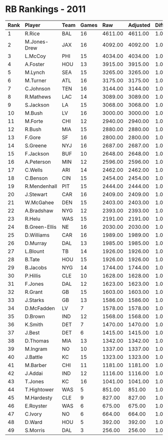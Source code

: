 # RB Rankings - 2011

| Rank | Player        | Team | Games | Raw     | Adjusted | Difficulty | Avg/Game | Typical | Consistency | Trend    |
| :----| :-------------| :----| :-----| :-------| :--------| :----------| :--------| :-------| :-----------| :--------|
| 1    | R.Rice        | BAL  | 16    | 4611.00 | 4611.00  | 1.000      | 288.19   | 312.50  | 10/0/6      | +55.5%   |
| 2    | M.Jones-Drew  | JAX  | 16    | 4092.00 | 4092.00  | 1.000      | 255.75   | 245.00  | 8/0/8       | +67.1%   |
| 3    | L.McCoy       | PHI  | 15    | 4034.00 | 4034.00  | 1.000      | 268.93   | 267.00  | 6/1/8       | +55.4%   |
| 4    | A.Foster      | HOU  | 13    | 3915.00 | 3915.00  | 1.000      | 301.15   | 309.50  | 5/3/5       | +58.0%   |
| 5    | M.Lynch       | SEA  | 15    | 3265.00 | 3265.00  | 1.000      | 217.67   | 209.50  | 6/0/9       | +100.5%  |
| 6    | M.Turner      | ATL  | 16    | 3175.00 | 3175.00  | 1.000      | 198.44   | 211.00  | 9/2/5       | +88.9%   |
| 7    | C.Johnson     | TEN  | 16    | 3144.00 | 3144.00  | 1.000      | 196.50   | 198.00  | 8/4/4       | +78.7%   |
| 8    | R.Mathews     | LAC  | 14    | 3089.00 | 3089.00  | 1.000      | 220.64   | 212.50  | 5/3/6       | +69.3%   |
| 9    | S.Jackson     | LA   | 15    | 3068.00 | 3068.00  | 1.000      | 204.53   | 205.00  | 6/0/9       | +110.1%  |
| 10   | M.Bush        | LV   | 16    | 3000.00 | 3000.00  | 1.000      | 187.50   | 189.00  | 7/2/7       | +148.0%  |
| 11   | M.Forte       | CHI  | 12    | 2940.00 | 2940.00  | 1.000      | 245.00   | 256.00  | 6/1/5       | INACTIVE |
| 12   | R.Bush        | MIA  | 15    | 2880.00 | 2880.00  | 1.000      | 192.00   | 183.00  | 5/1/9       | +106.2%  |
| 13   | F.Gore        | SF   | 16    | 2800.00 | 2800.00  | 1.000      | 175.00   | 196.00  | 9/1/6       | +104.7%  |
| 14   | S.Greene      | NYJ  | 16    | 2687.00 | 2687.00  | 1.000      | 167.94   | 180.00  | 10/2/4      | +119.9%  |
| 15   | F.Jackson     | BUF  | 10    | 2648.00 | 2648.00  | 1.000      | 264.80   | 253.00  | 4/1/5       | INACTIVE |
| 16   | A.Peterson    | MIN  | 12    | 2596.00 | 2596.00  | 1.000      | 216.33   | 242.00  | 7/1/4       | +126.5%  |
| 17   | C.Wells       | ARI  | 14    | 2462.00 | 2462.00  | 1.000      | 175.86   | 142.50  | 6/0/8       | +141.5%  |
| 18   | C.Benson      | CIN  | 15    | 2454.00 | 2454.00  | 1.000      | 163.60   | 157.00  | 7/2/6       | +67.5%   |
| 19   | R.Mendenhall  | PIT  | 15    | 2444.00 | 2444.00  | 1.000      | 162.93   | 158.00  | 7/1/7       | +91.0%   |
| 20   | J.Stewart     | CAR  | 16    | 2409.00 | 2409.00  | 1.000      | 150.56   | 154.00  | 6/4/6       | +59.6%   |
| 21   | W.McGahee     | DEN  | 15    | 2403.00 | 2403.00  | 1.000      | 160.20   | 159.50  | 7/0/8       | +150.5%  |
| 22   | A.Bradshaw    | NYG  | 12    | 2393.00 | 2393.00  | 1.000      | 199.42   | 210.00  | 7/2/3       | +80.2%   |
| 23   | R.Helu        | WAS  | 15    | 2191.00 | 2191.00  | 1.000      | 146.07   | 147.00  | 9/0/6       | +354.1%  |
| 24   | B.Green-Ellis | NE   | 16    | 2030.00 | 2030.00  | 1.000      | 126.88   | 117.50  | 8/1/7       | +238.4%  |
| 25   | D.Williams    | CAR  | 16    | 1989.00 | 1989.00  | 1.000      | 124.31   | 131.00  | 10/0/6      | +110.3%  |
| 26   | D.Murray      | DAL  | 13    | 1985.00 | 1985.00  | 1.000      | 152.69   | 151.50  | 8/0/5       | INACTIVE |
| 27   | L.Blount      | TB   | 14    | 1926.00 | 1926.00  | 1.000      | 137.57   | 134.00  | 7/0/7       | +246.9%  |
| 28   | B.Tate        | HOU  | 15    | 1926.00 | 1926.00  | 1.000      | 128.40   | 130.50  | 7/0/8       | +296.8%  |
| 29   | B.Jacobs      | NYG  | 14    | 1744.00 | 1744.00  | 1.000      | 124.57   | 107.00  | 5/2/7       | +163.3%  |
| 30   | P.Hillis      | CLE  | 10    | 1628.00 | 1628.00  | 1.000      | 162.80   | 143.00  | 3/2/5       | +158.6%  |
| 31   | F.Jones       | DAL  | 12    | 1623.00 | 1623.00  | 1.000      | 135.25   | 150.50  | 6/0/6       | +294.8%  |
| 32   | R.Grant       | GB   | 15    | 1603.00 | 1603.00  | 1.000      | 106.87   | 101.00  | 8/2/5       | +164.0%  |
| 33   | J.Starks      | GB   | 13    | 1586.00 | 1586.00  | 1.000      | 122.00   | 128.50  | 5/2/6       | +134.9%  |
| 34   | D.McFadden    | LV   | 7     | 1578.00 | 1578.00  | 1.000      | 225.43   | 254.50  | 5/0/2       | INACTIVE |
| 35   | D.Brown       | IND  | 12    | 1568.00 | 1568.00  | 1.000      | 130.67   | 122.00  | 5/1/6       | +106.3%  |
| 36   | K.Smith       | DET  | 7     | 1470.00 | 1470.00  | 1.000      | 210.00   | 217.00  | 4/0/3       | +216.0%  |
| 37   | J.Best        | DET  | 6     | 1415.00 | 1415.00  | 1.000      | 235.83   | 243.50  | 4/0/2       | INACTIVE |
| 38   | D.Thomas      | MIA  | 13    | 1342.00 | 1342.00  | 1.000      | 103.23   | 85.50   | 5/0/8       | +171.5%  |
| 39   | M.Ingram      | NO   | 10    | 1337.00 | 1337.00  | 1.000      | 133.70   | 121.50  | 3/1/6       | INACTIVE |
| 40   | J.Battle      | KC   | 15    | 1323.00 | 1323.00  | 1.000      | 88.20    | 82.00   | 7/0/8       | +252.7%  |
| 41   | M.Barber      | CHI  | 11    | 1181.00 | 1181.00  | 1.000      | 107.36   | 96.50   | 5/2/4       | +117.6%  |
| 42   | J.Addai       | IND  | 12    | 1116.00 | 1116.00  | 1.000      | 93.00    | 91.00   | 6/2/4       | +170.8%  |
| 43   | T.Jones       | KC   | 16    | 1041.00 | 1041.00  | 1.000      | 65.06    | 58.50   | 6/0/10      | +173.1%  |
| 44   | T.Hightower   | WAS  | 5     | 851.00  | 851.00   | 1.000      | 170.20   | 186.00  | 2/1/2       | INACTIVE |
| 45   | M.Hardesty    | CLE  | 9     | 827.00  | 827.00   | 1.000      | 91.89    | 85.50   | 4/1/4       | +941.4%  |
| 46   | E.Royster     | WAS  | 6     | 675.00  | 675.00   | 1.000      | 112.50   | 123.00  | 4/0/2       | +584.9%  |
| 47   | C.Ivory       | NO   | 6     | 664.00  | 664.00   | 1.000      | 110.67   | 93.50   | 2/1/3       | +149.5%  |
| 48   | D.Ward        | HOU  | 5     | 392.00  | 392.00   | 1.000      | 78.40    | 79.50   | 2/0/3       | N/A      |
| 49   | S.Morris      | DAL  | 3     | 256.00  | 256.00   | 1.000      | 85.33    | 85.33   | 1/0/2       | N/A      |

